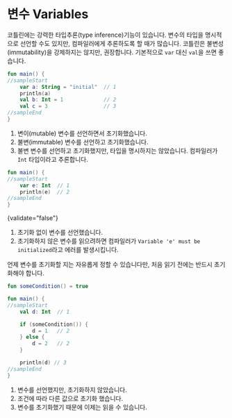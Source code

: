 # 변수 Variables

코틀린에는 강력한 타입추론(type inference)기능이 있습니다. 변수의 타입을 명시적으로 선언할 수도 있지만, 컴파일러에게 추론하도록 할 때가 많습니다. 코틀린은 불변성(immutability)을 강제하지는 않지만, 권장합니다. 기본적으로 `var` 대신 `val`을 쓰면 좋습니다.

```kotlin
fun main() {
//sampleStart
    var a: String = "initial"  // 1
    println(a)
    val b: Int = 1             // 2
    val c = 3                  // 3
//sampleEnd
}
```

1. 변이(mutable) 변수를 선언하면서 초기화했습니다.
2. 불변(immutable) 변수를 선언하고 초기화했습니다.
3. 불변 변수를 선언하고 초기화했지만, 타입을 명시하지는 않았습니다. 컴파일러가 `Int` 타입이라고 추론합니다.

```kotlin
fun main() {
//sampleStart
    var e: Int  // 1
    println(e)  // 2
//sampleEnd
}
```
{validate="false"}

1. 초기화 없이 변수를 선언했습니다.
2. 초기화하지 않은 변수를 읽으려하면 컴파일러가 `Variable 'e' must be initialized`라고 에러를 발생시킵니다.

언제 변수를 초기화할 지는 자유롭게 정할 수 있습니다만, 처음 읽기 전에는 반드시 초기화해야 합니다.

```kotlin
fun someCondition() = true

fun main() {
//sampleStart
    val d: Int  // 1

    if (someCondition()) {
        d = 1   // 2
    } else {
        d = 2   // 2
    }

    println(d) // 3
//sampleEnd
}
```

1. 변수를 선언했지만, 초기화하지 않았습니다.
2. 조건에 따라 다른 값으로 초기화 했습니다.
3. 변수를 초기화했기 때문에 이제는 읽을 수 있습니다.